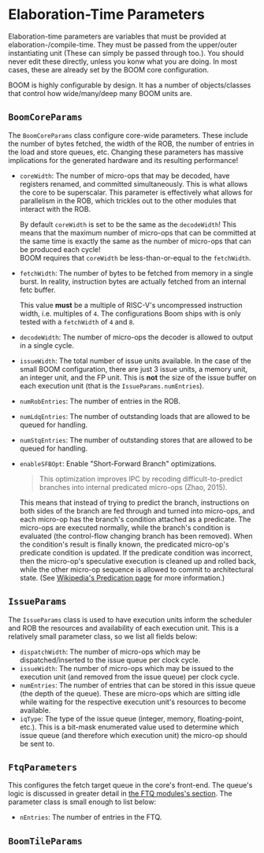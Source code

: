 # Elaboration-Time Parameters

Elaboration-time parameters are variables that must be provided at elaboration-/compile-time.
They must be passed from the upper/outer instantiating unit (These can simply be passed through too.).
You should never edit these directly, unless you konw what you are doing.
In most cases, these are already set by the BOOM core configuration.

BOOM is highly configurable by design.
It has a number of objects/classes that control how wide/many/deep many BOOM units are.

## `BoomCoreParams`
The `BoomCoreParams` class configure core-wide parameters.
These include the number of bytes fetched, the width of the ROB, the number of entries in the load and store queues, etc.
Changing these parameters has massive implications for the generated hardware and its resulting performance!

* `coreWidth`: The number of micro-ops that may be decoded, have registers renamed, and committed simultaneously.
  This is what allows the core to be superscalar.
  This parameter is effectively what allows for parallelism in the ROB, which trickles out to the other modules that interact with the ROB.
  <div class="note">
  By default <code>coreWidth</code> is set to be the same as the <code>decodeWidth</code>!
  This means that the maximum number of micro-ops that can be committed at the same time is exactly the same as the number of micro-ops that can be produced each cycle!
  </div>
  <div class="note">
  BOOM requires that <code>coreWidth</code> be less-than-or-equal to the <code>fetchWidth</code>.
  </div>

* `fetchWidth`: The number of bytes to be fetched from memory in a single burst.
  In reality, instruction bytes are actually fetched from an internal fetc buffer.
  <div class="note">
  This value <strong>must</strong> be a multiple of RISC-V's uncompressed instruction width, i.e. multiples of <code>4</code>.
  The configurations Boom ships with is only tested with a <code>fetchWidth</code> of <code>4</code> and <code>8</code>.
  </div>

* `decodeWidth`: The number of micro-ops the decoder is allowed to output in a single cycle.
* `issueWidth`: The total number of issue units available.
  In the case of the small BOOM configuration, there are just 3 issue units, a memory unit, an integer unit, and the FP unit.
  This is **not** the size of the issue buffer on each execution unit (that is the `IssueParams.numEntries`).
* `numRobEntries`: The number of entries in the ROB.
* `numLdqEntries`: The number of outstanding loads that are allowed to be queued for handling.
* `numStqEntries`: The number of outstanding stores that are allowed to be queued for handling.
* `enableSFBOpt`: Enable "Short-Forward Branch" optimizations.
    > This optimization improves IPC by recoding difficult-to-predict branches into internal predicated micro-ops (Zhao, 2015).

  This means that instead of trying to predict the branch, instructions on both sides of the branch are fed through and turned into micro-ops, and each micro-op has the branch's condition attached as a predicate.
  The micro-ops are executed normally, while the branch's condition is evaluated (the control-flow changing branch has been removed).
  When the condition's result is finally known, the predicated micro-op's predicate condition is updated.
  If the predicate condition was incorrect, then the micro-op's speculative execution is cleaned up and rolled back, while the other micro-op sequence is allowed to commit to architectural state.
  (See [Wikipedia's Predication page](https://en.wikipedia.org/wiki/Predication_(computer_architecture)) for more information.)

## `IssueParams`
The `IssueParams` class is used to have execution units inform the scheduler and ROB the resources and availability of each execution unit.
This is a relatively small parameter class, so we list all fields below:

* `dispatchWidth`: The number of micro-ops which may be dispatched/inserted to the issue queue per clock cycle.
* `issueWidth`: The number of micro-ops which may be issued to the execution unit (and removed from the issue queue) per clock cycle.
* `numEntries`: The number of entries that can be stored in this issue queue (the depth of the queue).
  These are micro-ops which are sitting idle while waiting for the respective execution unit's resources to become available.
* `iqType`: The type of the issue queue (integer, memory, floating-point, etc.).
  This is a bit-mask enumerated value used to determine which issue queue (and therefore which execution unit) the micro-op should be sent to.

## `FtqParameters`
This configures the fetch target queue in the core's front-end.
The queue's logic is discussed in greater detail in [the FTQ modules's section](../modules/ftq.md).
The parameter class is small enough to list below:

* `nEntries`: The number of entries in the FTQ.

## `BoomTileParams`

